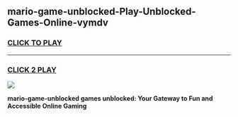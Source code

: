 
## mario-game-unblocked-Play-Unblocked-Games-Online-vymdv
<h3>
<a href="https://premium76.site?title=mario-game-unblocked&ref=25A">CLICK TO PLAY</a></h3>
<hr>

<h3>
<a href="https://premium76.site?title=mario-game-unblocked&ref=25A">CLICK 2 PLAY</a>
  
</h3>

<a href="https://premium76.site?title=mario-game-unblocked&ref=25A"><img src="https://clearcache.store/games.png"></a>


**mario-game-unblocked games unblocked: Your Gateway to Fun and Accessible Online Gaming**
